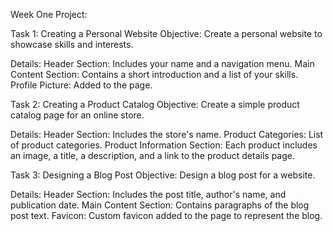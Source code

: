 Week One Project: 

Task 1: Creating a Personal Website
Objective:
Create a personal website to showcase skills and interests.

Details:
Header Section: Includes your name and a navigation menu.
Main Content Section: Contains a short introduction and a list of your skills.
Profile Picture: Added to the page.

Task 2: Creating a Product Catalog
Objective:
Create a simple product catalog page for an online store.

Details:
Header Section: Includes the store's name.
Product Categories: List of product categories.
Product Information Section: Each product includes an image, a title, a description, and a link to the product details page.

Task 3: Designing a Blog Post
Objective:
Design a blog post for a website.

Details:
Header Section: Includes the post title, author's name, and publication date.
Main Content Section: Contains paragraphs of the blog post text.
Favicon: Custom favicon added to the page to represent the blog.






